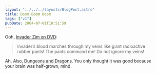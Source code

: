 ```yaml
---
layout: "../../../layouts/BlogPost.astro"
title: Doom Doom Doom
tags: ["v1"]
pubDate: 2004-07-01T18:51:59
---
```


Ooh, [Invader Zim on DVD][1]:

> Invader&#8217;s blood marches through my veins like giant radioactive rubber pants! The pants command me! Do not ignore my veins!

Ah. Also, [Dungeons and Dragons][2]. You only thought it was good because your brain was half-grown, mind.

[1]: http://www.amazon.com/exec/obidos/tg/detail/-/B0001LJBTE/ohsky07 "Amazon.com: Invader ZIM- Doom Doom Doom (Vol. 1)"
[2]: http://www.amazon.co.uk/exec/obidos/ASIN/B00013YQMO/ohsky "Amazon.co.uk: Dungeons And Dragons - Vol. 1"

